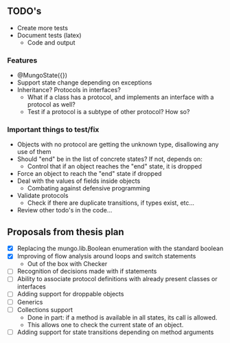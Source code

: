 ## TODO's

- Create more tests
- Document tests (latex)
  - Code and output

### Features

- @MungoState({})
- Support state change depending on exceptions
- Inheritance? Protocols in interfaces?
  - What if a class has a protocol, and implements an interface with a protocol as well?
  - Test if a protocol is a subtype of other protocol? How so?

### Important things to test/fix

- Objects with no protocol are getting the unknown type, disallowing any use of them
- Should "end" be in the list of concrete states? If not, depends on:
  - Control that if an object reaches the "end" state, it is dropped
- Force an object to reach the "end" state if dropped
- Deal with the values of fields inside objects
  - Combating against defensive programming
- Validate protocols
  - Check if there are duplicate transitions, if types exist, etc...
- Review other todo's in the code...

## Proposals from thesis plan

- [x] Replacing the mungo.lib.Boolean enumeration with the standard boolean
- [x] Improving of flow analysis around loops and switch statements
  - Out of the box with Checker
- [ ] Recognition of decisions made with if statements
- [ ] Ability to associate protocol definitions with already present classes or interfaces
- [ ] Adding support for droppable objects
- [ ] Generics
- [ ] Collections support
  - Done in part: if a method is available in all states, its call is allowed.
  - This allows one to check the current state of an object.
- [ ] Adding support for state transitions depending on method arguments
